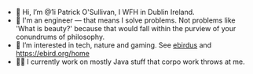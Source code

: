 - 👋 Hi, I’m @1i Patrick O'Sullivan, I WFH in Dublin Ireland.
- 🔧 I'm an engineer — that means I solve problems. Not problems like 'What is beauty?' because that would fall within the purview of your conundrums of philosophy.
- 👀 I’m interested in tech, nature and gaming. See [ebirdus](https://github.com/1i/ebirdus) and https://ebird.org/home
- 🧑‍💼 I currently work on mostly Java stuff that corpo work throws at me.
